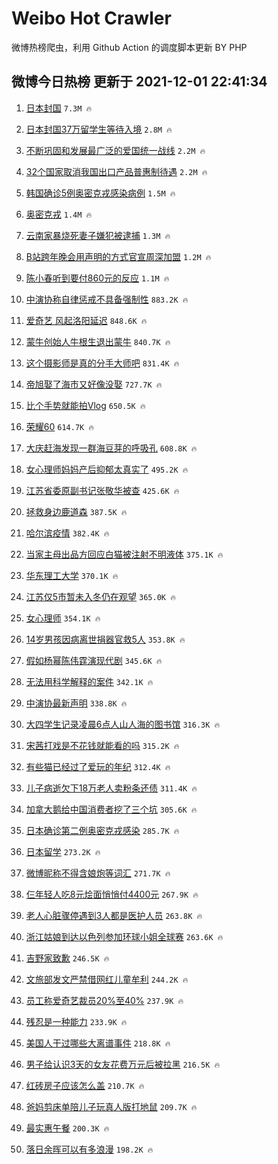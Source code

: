 # Weibo Hot Crawler 



微博热榜爬虫，利用 Github Action 的调度脚本更新 BY PHP 


## 微博今日热榜 更新于 2021-12-01 22:41:34 
1. [日本封国](https://s.weibo.com/weibo?q=%23%E6%97%A5%E6%9C%AC%E5%B0%81%E5%9B%BD%23&Refer=top) `7.3M 🔥` 

1. [日本封国37万留学生等待入境](https://s.weibo.com/weibo?q=%23%E6%97%A5%E6%9C%AC%E5%B0%81%E5%9B%BD37%E4%B8%87%E7%95%99%E5%AD%A6%E7%94%9F%E7%AD%89%E5%BE%85%E5%85%A5%E5%A2%83%23&Refer=top) `2.8M 🔥` 

1. [不断巩固和发展最广泛的爱国统一战线](https://s.weibo.com/weibo?q=%23%E4%B8%8D%E6%96%AD%E5%B7%A9%E5%9B%BA%E5%92%8C%E5%8F%91%E5%B1%95%E6%9C%80%E5%B9%BF%E6%B3%9B%E7%9A%84%E7%88%B1%E5%9B%BD%E7%BB%9F%E4%B8%80%E6%88%98%E7%BA%BF%23&Refer=top) `2.2M 🔥` 

1. [32个国家取消我国出口产品普惠制待遇](https://s.weibo.com/weibo?q=%2332%E4%B8%AA%E5%9B%BD%E5%AE%B6%E5%8F%96%E6%B6%88%E6%88%91%E5%9B%BD%E5%87%BA%E5%8F%A3%E4%BA%A7%E5%93%81%E6%99%AE%E6%83%A0%E5%88%B6%E5%BE%85%E9%81%87%23&Refer=top) `2.2M 🔥` 

1. [韩国确诊5例奥密克戎感染病例](https://s.weibo.com/weibo?q=%23%E9%9F%A9%E5%9B%BD%E7%A1%AE%E8%AF%8A5%E4%BE%8B%E5%A5%A5%E5%AF%86%E5%85%8B%E6%88%8E%E6%84%9F%E6%9F%93%E7%97%85%E4%BE%8B%23&Refer=top) `1.5M 🔥` 

1. [奥密克戎](https://s.weibo.com/weibo?q=%23%E5%A5%A5%E5%AF%86%E5%85%8B%E6%88%8E%23&Refer=top) `1.4M 🔥` 

1. [云南家暴烧死妻子嫌犯被逮捕](https://s.weibo.com/weibo?q=%23%E4%BA%91%E5%8D%97%E5%AE%B6%E6%9A%B4%E7%83%A7%E6%AD%BB%E5%A6%BB%E5%AD%90%E5%AB%8C%E7%8A%AF%E8%A2%AB%E9%80%AE%E6%8D%95%23&Refer=top) `1.3M 🔥` 

1. [B站跨年晚会用声明的方式官宣周深加盟](https://s.weibo.com/weibo?q=%23B%E7%AB%99%E8%B7%A8%E5%B9%B4%E6%99%9A%E4%BC%9A%E7%94%A8%E5%A3%B0%E6%98%8E%E7%9A%84%E6%96%B9%E5%BC%8F%E5%AE%98%E5%AE%A3%E5%91%A8%E6%B7%B1%E5%8A%A0%E7%9B%9F%23&Refer=top) `1.2M 🔥` 

1. [陈小春听到要付860元的反应](https://s.weibo.com/weibo?q=%23%E9%99%88%E5%B0%8F%E6%98%A5%E5%90%AC%E5%88%B0%E8%A6%81%E4%BB%98860%E5%85%83%E7%9A%84%E5%8F%8D%E5%BA%94%23&Refer=top) `1.1M 🔥` 

1. [中演协称自律惩戒不具备强制性](https://s.weibo.com/weibo?q=%23%E4%B8%AD%E6%BC%94%E5%8D%8F%E7%A7%B0%E8%87%AA%E5%BE%8B%E6%83%A9%E6%88%92%E4%B8%8D%E5%85%B7%E5%A4%87%E5%BC%BA%E5%88%B6%E6%80%A7%23&Refer=top) `883.2K 🔥` 

1. [爱奇艺 风起洛阳延迟](https://s.weibo.com/weibo?q=%E7%88%B1%E5%A5%87%E8%89%BA%20%E9%A3%8E%E8%B5%B7%E6%B4%9B%E9%98%B3%E5%BB%B6%E8%BF%9F&Refer=top) `848.6K 🔥` 

1. [蒙牛创始人牛根生退出蒙牛](https://s.weibo.com/weibo?q=%23%E8%92%99%E7%89%9B%E5%88%9B%E5%A7%8B%E4%BA%BA%E7%89%9B%E6%A0%B9%E7%94%9F%E9%80%80%E5%87%BA%E8%92%99%E7%89%9B%23&Refer=top) `840.7K 🔥` 

1. [这个摄影师是真的分手大师吧](https://s.weibo.com/weibo?q=%23%E8%BF%99%E4%B8%AA%E6%91%84%E5%BD%B1%E5%B8%88%E6%98%AF%E7%9C%9F%E7%9A%84%E5%88%86%E6%89%8B%E5%A4%A7%E5%B8%88%E5%90%A7%23&Refer=top) `831.4K 🔥` 

1. [帝旭娶了海市又好像没娶](https://s.weibo.com/weibo?q=%23%E5%B8%9D%E6%97%AD%E5%A8%B6%E4%BA%86%E6%B5%B7%E5%B8%82%E5%8F%88%E5%A5%BD%E5%83%8F%E6%B2%A1%E5%A8%B6%23&Refer=top) `727.7K 🔥` 

1. [比个手势就能拍Vlog](https://s.weibo.com/weibo?q=%23%E6%AF%94%E4%B8%AA%E6%89%8B%E5%8A%BF%E5%B0%B1%E8%83%BD%E6%8B%8DVlog%23&Refer=top) `650.5K 🔥` 

1. [荣耀60](https://s.weibo.com/weibo?q=%E8%8D%A3%E8%80%8060&Refer=top) `614.7K 🔥` 

1. [大庆赶海发现一群海豆芽的呼吸孔](https://s.weibo.com/weibo?q=%E5%A4%A7%E5%BA%86%E8%B5%B6%E6%B5%B7%E5%8F%91%E7%8E%B0%E4%B8%80%E7%BE%A4%E6%B5%B7%E8%B1%86%E8%8A%BD%E7%9A%84%E5%91%BC%E5%90%B8%E5%AD%94&Refer=top) `608.8K 🔥` 

1. [女心理师妈妈产后抑郁太真实了](https://s.weibo.com/weibo?q=%23%E5%A5%B3%E5%BF%83%E7%90%86%E5%B8%88%E5%A6%88%E5%A6%88%E4%BA%A7%E5%90%8E%E6%8A%91%E9%83%81%E5%A4%AA%E7%9C%9F%E5%AE%9E%E4%BA%86%23&Refer=top) `495.2K 🔥` 

1. [江苏省委原副书记张敬华被查](https://s.weibo.com/weibo?q=%23%E6%B1%9F%E8%8B%8F%E7%9C%81%E5%A7%94%E5%8E%9F%E5%89%AF%E4%B9%A6%E8%AE%B0%E5%BC%A0%E6%95%AC%E5%8D%8E%E8%A2%AB%E6%9F%A5%23&Refer=top) `425.6K 🔥` 

1. [拯救身边鹿道森](https://s.weibo.com/weibo?q=%23%E6%8B%AF%E6%95%91%E8%BA%AB%E8%BE%B9%E9%B9%BF%E9%81%93%E6%A3%AE%23&Refer=top) `387.5K 🔥` 

1. [哈尔滨疫情](https://s.weibo.com/weibo?q=%23%E5%93%88%E5%B0%94%E6%BB%A8%E7%96%AB%E6%83%85%23&Refer=top) `382.4K 🔥` 

1. [当家主母出品方回应白猫被注射不明液体](https://s.weibo.com/weibo?q=%23%E5%BD%93%E5%AE%B6%E4%B8%BB%E6%AF%8D%E5%87%BA%E5%93%81%E6%96%B9%E5%9B%9E%E5%BA%94%E7%99%BD%E7%8C%AB%E8%A2%AB%E6%B3%A8%E5%B0%84%E4%B8%8D%E6%98%8E%E6%B6%B2%E4%BD%93%23&Refer=top) `375.1K 🔥` 

1. [华东理工大学](https://s.weibo.com/weibo?q=%E5%8D%8E%E4%B8%9C%E7%90%86%E5%B7%A5%E5%A4%A7%E5%AD%A6&Refer=top) `370.1K 🔥` 

1. [江苏仅5市暂未入冬仍在观望](https://s.weibo.com/weibo?q=%23%E6%B1%9F%E8%8B%8F%E4%BB%855%E5%B8%82%E6%9A%82%E6%9C%AA%E5%85%A5%E5%86%AC%E4%BB%8D%E5%9C%A8%E8%A7%82%E6%9C%9B%23&Refer=top) `365.0K 🔥` 

1. [女心理师](https://s.weibo.com/weibo?q=%E5%A5%B3%E5%BF%83%E7%90%86%E5%B8%88&Refer=top) `354.1K 🔥` 

1. [14岁男孩因病离世捐器官救5人](https://s.weibo.com/weibo?q=%2314%E5%B2%81%E7%94%B7%E5%AD%A9%E5%9B%A0%E7%97%85%E7%A6%BB%E4%B8%96%E6%8D%90%E5%99%A8%E5%AE%98%E6%95%915%E4%BA%BA%23&Refer=top) `353.8K 🔥` 

1. [假如杨幂陈伟霆演现代剧](https://s.weibo.com/weibo?q=%23%E5%81%87%E5%A6%82%E6%9D%A8%E5%B9%82%E9%99%88%E4%BC%9F%E9%9C%86%E6%BC%94%E7%8E%B0%E4%BB%A3%E5%89%A7%23&Refer=top) `345.6K 🔥` 

1. [无法用科学解释的案件](https://s.weibo.com/weibo?q=%23%E6%97%A0%E6%B3%95%E7%94%A8%E7%A7%91%E5%AD%A6%E8%A7%A3%E9%87%8A%E7%9A%84%E6%A1%88%E4%BB%B6%23&Refer=top) `342.1K 🔥` 

1. [中演协最新声明](https://s.weibo.com/weibo?q=%23%E4%B8%AD%E6%BC%94%E5%8D%8F%E6%9C%80%E6%96%B0%E5%A3%B0%E6%98%8E%23&Refer=top) `338.8K 🔥` 

1. [大四学生记录凌晨6点人山人海的图书馆](https://s.weibo.com/weibo?q=%23%E5%A4%A7%E5%9B%9B%E5%AD%A6%E7%94%9F%E8%AE%B0%E5%BD%95%E5%87%8C%E6%99%A86%E7%82%B9%E4%BA%BA%E5%B1%B1%E4%BA%BA%E6%B5%B7%E7%9A%84%E5%9B%BE%E4%B9%A6%E9%A6%86%23&Refer=top) `316.3K 🔥` 

1. [宋茜打戏是不花钱就能看的吗](https://s.weibo.com/weibo?q=%23%E5%AE%8B%E8%8C%9C%E6%89%93%E6%88%8F%E6%98%AF%E4%B8%8D%E8%8A%B1%E9%92%B1%E5%B0%B1%E8%83%BD%E7%9C%8B%E7%9A%84%E5%90%97%23&Refer=top) `315.2K 🔥` 

1. [有些猫已经过了爱玩的年纪](https://s.weibo.com/weibo?q=%23%E6%9C%89%E4%BA%9B%E7%8C%AB%E5%B7%B2%E7%BB%8F%E8%BF%87%E4%BA%86%E7%88%B1%E7%8E%A9%E7%9A%84%E5%B9%B4%E7%BA%AA%23&Refer=top) `312.4K 🔥` 

1. [儿子病逝欠下18万老人卖粉条还债](https://s.weibo.com/weibo?q=%23%E5%84%BF%E5%AD%90%E7%97%85%E9%80%9D%E6%AC%A0%E4%B8%8B18%E4%B8%87%E8%80%81%E4%BA%BA%E5%8D%96%E7%B2%89%E6%9D%A1%E8%BF%98%E5%80%BA%23&Refer=top) `311.4K 🔥` 

1. [加拿大鹅给中国消费者挖了三个坑](https://s.weibo.com/weibo?q=%23%E5%8A%A0%E6%8B%BF%E5%A4%A7%E9%B9%85%E7%BB%99%E4%B8%AD%E5%9B%BD%E6%B6%88%E8%B4%B9%E8%80%85%E6%8C%96%E4%BA%86%E4%B8%89%E4%B8%AA%E5%9D%91%23&Refer=top) `305.6K 🔥` 

1. [日本确诊第二例奥密克戎感染](https://s.weibo.com/weibo?q=%23%E6%97%A5%E6%9C%AC%E7%A1%AE%E8%AF%8A%E7%AC%AC%E4%BA%8C%E4%BE%8B%E5%A5%A5%E5%AF%86%E5%85%8B%E6%88%8E%E6%84%9F%E6%9F%93%23&Refer=top) `285.7K 🔥` 

1. [日本留学](https://s.weibo.com/weibo?q=%23%E6%97%A5%E6%9C%AC%E7%95%99%E5%AD%A6%23&Refer=top) `273.2K 🔥` 

1. [微博昵称不得含娘炮等词汇](https://s.weibo.com/weibo?q=%23%E5%BE%AE%E5%8D%9A%E6%98%B5%E7%A7%B0%E4%B8%8D%E5%BE%97%E5%90%AB%E5%A8%98%E7%82%AE%E7%AD%89%E8%AF%8D%E6%B1%87%23&Refer=top) `271.7K 🔥` 

1. [仨年轻人吃8元烩面悄悄付4400元](https://s.weibo.com/weibo?q=%23%E4%BB%A8%E5%B9%B4%E8%BD%BB%E4%BA%BA%E5%90%838%E5%85%83%E7%83%A9%E9%9D%A2%E6%82%84%E6%82%84%E4%BB%984400%E5%85%83%23&Refer=top) `267.9K 🔥` 

1. [老人心脏骤停遇到3人都是医护人员](https://s.weibo.com/weibo?q=%23%E8%80%81%E4%BA%BA%E5%BF%83%E8%84%8F%E9%AA%A4%E5%81%9C%E9%81%87%E5%88%B03%E4%BA%BA%E9%83%BD%E6%98%AF%E5%8C%BB%E6%8A%A4%E4%BA%BA%E5%91%98%23&Refer=top) `263.8K 🔥` 

1. [浙江姑娘到达以色列参加环球小姐全球赛](https://s.weibo.com/weibo?q=%23%E6%B5%99%E6%B1%9F%E5%A7%91%E5%A8%98%E5%88%B0%E8%BE%BE%E4%BB%A5%E8%89%B2%E5%88%97%E5%8F%82%E5%8A%A0%E7%8E%AF%E7%90%83%E5%B0%8F%E5%A7%90%E5%85%A8%E7%90%83%E8%B5%9B%23&Refer=top) `263.6K 🔥` 

1. [吉野家致歉](https://s.weibo.com/weibo?q=%23%E5%90%89%E9%87%8E%E5%AE%B6%E8%87%B4%E6%AD%89%23&Refer=top) `246.5K 🔥` 

1. [文旅部发文严禁借网红儿童牟利](https://s.weibo.com/weibo?q=%23%E6%96%87%E6%97%85%E9%83%A8%E5%8F%91%E6%96%87%E4%B8%A5%E7%A6%81%E5%80%9F%E7%BD%91%E7%BA%A2%E5%84%BF%E7%AB%A5%E7%89%9F%E5%88%A9%23&Refer=top) `244.2K 🔥` 

1. [员工称爱奇艺裁员20%至40%](https://s.weibo.com/weibo?q=%23%E5%91%98%E5%B7%A5%E7%A7%B0%E7%88%B1%E5%A5%87%E8%89%BA%E8%A3%81%E5%91%9820%25%E8%87%B340%25%23&Refer=top) `237.9K 🔥` 

1. [残忍是一种能力](https://s.weibo.com/weibo?q=%23%E6%AE%8B%E5%BF%8D%E6%98%AF%E4%B8%80%E7%A7%8D%E8%83%BD%E5%8A%9B%23&Refer=top) `233.9K 🔥` 

1. [美国人干过哪些大离谱事件](https://s.weibo.com/weibo?q=%23%E7%BE%8E%E5%9B%BD%E4%BA%BA%E5%B9%B2%E8%BF%87%E5%93%AA%E4%BA%9B%E5%A4%A7%E7%A6%BB%E8%B0%B1%E4%BA%8B%E4%BB%B6%23&Refer=top) `218.8K 🔥` 

1. [男子给认识3天的女友花费万元后被拉黑](https://s.weibo.com/weibo?q=%23%E7%94%B7%E5%AD%90%E7%BB%99%E8%AE%A4%E8%AF%863%E5%A4%A9%E7%9A%84%E5%A5%B3%E5%8F%8B%E8%8A%B1%E8%B4%B9%E4%B8%87%E5%85%83%E5%90%8E%E8%A2%AB%E6%8B%89%E9%BB%91%23&Refer=top) `216.5K 🔥` 

1. [红砖房子应该怎么盖](https://s.weibo.com/weibo?q=%E7%BA%A2%E7%A0%96%E6%88%BF%E5%AD%90%E5%BA%94%E8%AF%A5%E6%80%8E%E4%B9%88%E7%9B%96&Refer=top) `210.7K 🔥` 

1. [爸妈剪床单陪儿子玩真人版打地鼠](https://s.weibo.com/weibo?q=%23%E7%88%B8%E5%A6%88%E5%89%AA%E5%BA%8A%E5%8D%95%E9%99%AA%E5%84%BF%E5%AD%90%E7%8E%A9%E7%9C%9F%E4%BA%BA%E7%89%88%E6%89%93%E5%9C%B0%E9%BC%A0%23&Refer=top) `209.7K 🔥` 

1. [最实惠午餐](https://s.weibo.com/weibo?q=%E6%9C%80%E5%AE%9E%E6%83%A0%E5%8D%88%E9%A4%90&Refer=top) `200.3K 🔥` 

1. [落日余晖可以有多浪漫](https://s.weibo.com/weibo?q=%23%E8%90%BD%E6%97%A5%E4%BD%99%E6%99%96%E5%8F%AF%E4%BB%A5%E6%9C%89%E5%A4%9A%E6%B5%AA%E6%BC%AB%23&Refer=top) `198.2K 🔥` 

